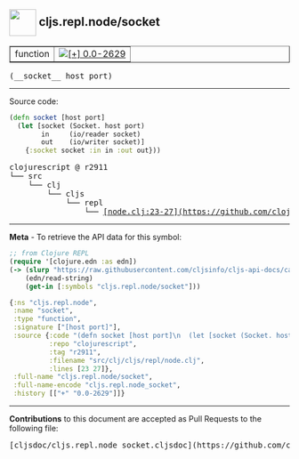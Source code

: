 ## <img width="48px" valign="middle" src="http://i.imgur.com/Hi20huC.png"> cljs.repl.node/socket

 <table border="1">
<tr>

<td>function</td>
<td><a href="https://github.com/cljsinfo/cljs-api-docs/tree/0.0-2629"><img valign="middle" alt="[+] 0.0-2629" src="https://img.shields.io/badge/+-0.0--2629-lightgrey.svg"></a> </td>
</tr>
</table>

 <samp>
(__socket__ host port)<br>
</samp>

---





Source code:

```clj
(defn socket [host port]
  (let [socket (Socket. host port)
        in     (io/reader socket)
        out    (io/writer socket)]
    {:socket socket :in in :out out}))
```

 <pre>
clojurescript @ r2911
└── src
    └── clj
        └── cljs
            └── repl
                └── <ins>[node.clj:23-27](https://github.com/clojure/clojurescript/blob/r2911/src/clj/cljs/repl/node.clj#L23-L27)</ins>
</pre>


---

__Meta__ - To retrieve the API data for this symbol:

```clj
;; from Clojure REPL
(require '[clojure.edn :as edn])
(-> (slurp "https://raw.githubusercontent.com/cljsinfo/cljs-api-docs/catalog/cljs-api.edn")
    (edn/read-string)
    (get-in [:symbols "cljs.repl.node/socket"]))
```

```clj
{:ns "cljs.repl.node",
 :name "socket",
 :type "function",
 :signature ["[host port]"],
 :source {:code "(defn socket [host port]\n  (let [socket (Socket. host port)\n        in     (io/reader socket)\n        out    (io/writer socket)]\n    {:socket socket :in in :out out}))",
          :repo "clojurescript",
          :tag "r2911",
          :filename "src/clj/cljs/repl/node.clj",
          :lines [23 27]},
 :full-name "cljs.repl.node/socket",
 :full-name-encode "cljs.repl.node_socket",
 :history [["+" "0.0-2629"]]}

```

---

__Contributions__ to this document are accepted as Pull Requests to the following file:

 <pre>
[cljsdoc/cljs.repl.node_socket.cljsdoc](https://github.com/cljsinfo/cljs-api-docs/blob/master/cljsdoc/cljs.repl.node_socket.cljsdoc)
</pre>

